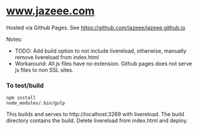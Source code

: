 www.jazeee.com
==============

Hosted via Github Pages. See https://github.com/jazeee/jazeee.github.io

Notes:

* TODO: Add build option to not include livereload, otherwise, manually remove livereload from index.html
* Workaround: All js files have no extension. Github pages does not serve js files to non SSL sites.

### To test/build
```
npm install
node_modules/.bin/gulp
```

This builds and serves to http://localhost:3269 with livereload.
The build directory contains the build. Delete livereload from index.html and deploy.
